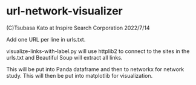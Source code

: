 # url-network-visualizer
(C)Tsubasa Kato at Inspire Search Corporation 2022/7/14

Add one URL per line in urls.txt. 

visualize-links-with-label.py will use httplib2 to connect to the sites in the urls.txt and Beautiful Soup will extract all links.

This will be put into Panda dataframe and then to networkx for network study.
This will then be put into matplotlib for visualization.


